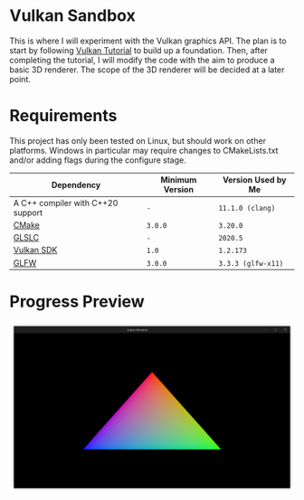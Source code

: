 # Vulkan Sandbox

This is where I will experiment with the Vulkan graphics API. The plan is to
start by following [Vulkan Tutorial](https://vulkan-tutorial.com/) to build up a
foundation. Then, after completing the tutorial, I will modify the code with the
aim to produce a basic 3D renderer. The scope of the 3D renderer will be decided
at a later point.

# Requirements

This project has only been tested on Linux, but should work on other platforms.
Windows in particular may require changes to CMakeLists.txt and/or adding flags
during the configure stage.

| Dependency                                 | Minimum Version | Version Used by Me |
| ------------------------------------------ | --------------- | ------------------ |
| A C++ compiler with C++20 support          | `-`             | `11.1.0 (clang)`   |
| [CMake](https://cmake.org/download/)       | `3.0.0`         | `3.20.0`           |
| [GLSLC](https://github.com/google/shaderc) | `-`             | `2020.5`           |
| [Vulkan SDK](https://vulkan.lunarg.com/)   | `1.0`           | `1.2.173`          |
| [GLFW](https://www.glfw.org/)              | `3.0.0`         | `3.3.3 (glfw-x11)` |

# Progress Preview

![Hello Triangle 2021-03-29](docs/images/2021-03-29_triangle.png "Hello, triangle!")
